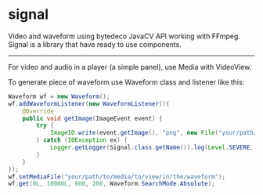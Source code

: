 # signal
Video and waveform using bytedeco JavaCV API working with FFmpeg.
Signal is a library that have ready to use components.

---

For video and audio in a player (a simple panel), use Media with VideoView.

To generate piece of waveform use Waveform class and listener like this:
```java
Waveform wf = new Waveform();
wf.addWaveformListener(new WaveformListener(){
    @Override
    public void getImage(ImageEvent event) {
        try {
            ImageIO.write(event.getImage(), "png", new File("your/path/to/png"));
        } catch (IOException ex) {
            Logger.getLogger(Signal.class.getName()).log(Level.SEVERE, null, ex);
        }
    }        
});
wf.setMediaFile("your/path/to/media/to/view/in/the/waveform");
wf.get(0L, 10000L, 800, 200, Waveform.SearchMode.Absolute);
```
